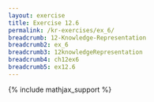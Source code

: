 ```yaml
---
layout: exercise
title: Exercise 12.6
permalink: /kr-exercises/ex_6/
breadcrumb: 12-Knowledge-Representation
breadcrumb2: ex_6
breadcrumb3: 12knowledgeRepresentation
breadcrumb4: ch12ex6
breadcrumb5: ex12.6
---
```


{% include mathjax_support %}

